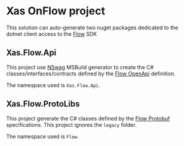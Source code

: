 # Xas OnFlow project

This solution can auto-generate two nuget packages dedicated to the dotnet client access to the [Flow](https://onflow.org) SDK

## Xas.Flow.Api

This project use [NSwag](https://github.com/RicoSuter/NSwag) MSBuild generator to create the C# classes/interfaces/contracts defined by the [Flow OpenApi](https://github.com/onflow/flow/tree/master/openapi) definition.

The namespace used is `Xas.Flow.Api`.

## Xas.Flow.ProtoLibs

This project generate the C# classes defined by the [Flow Protobuf](https://github.com/onflow/flow/tree/master/protobuf/flow) specifications. This project ignores the `legacy` folder.

The namespace used is `Flow`.
